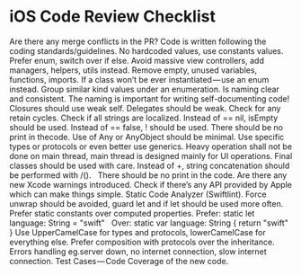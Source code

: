 # iOS Code Review Checklist

Are there any merge conflicts in the PR?
Code is written following the coding standards/guidelines.
No hardcoded values, use constants values.
Prefer enum, switch over if else.
Avoid massive view controllers, add managers, helpers, utils instead.
Remove empty, unused variables, functions, imports.
If a class won’t be ever instantiated — use an enum instead.
Group similar kind values under an enumeration.
Is naming clear and consistent. The naming is important for writing self-documenting code!
Closures should use weak self.
Delegates should be weak.
Check for any retain cycles.
Check if all strings are localized.
Instead of == nil, isEmpty should be used.
Instead of == false, ! should be used.
There should be no print in thecode.
Use of Any or AnyObject should be minimal. Use specific types or protocols or even better use generics.
Heavy operation shall not be done on main thread, main thread is designed mainly for UI operations.
Final classes should be used with care.
Instead of +, string concatenation should be performed with /().  
There should be no print in the code.
Are there any new Xcode warnings introduced.
Check if there’s any API provided by Apple which can make things simple.
Static Code Analyzer (Swiftlint).
Force unwrap should be avoided, guard let and if let should be used more often.
Prefer static constants over computed properties.
    Prefer: static let language: String = "swift"  
    Over: static var language: String { return "swift" }
Use UpperCamelCase for types and protocols, lowerCamelCase for everything else.
Prefer composition with protocols over the inheritance.
Errors handling eg.server down, no internet connection, slow internet connection.
Test Cases — Code Coverage of the new code.


